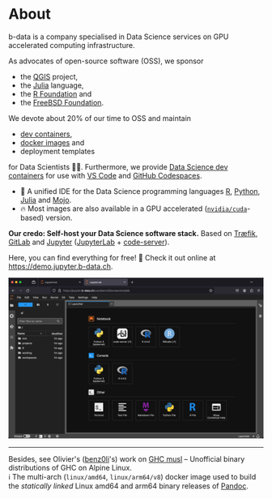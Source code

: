 # About

b-data is a company specialised in Data Science services on GPU accelerated
computing infrastructure.  

As advocates of open-source software (OSS), we sponsor

* the [QGIS](https://qgis.org/en/site/about/sustaining_members.html) project,
* the [Julia](https://github.com/sponsors/julialang) language,
* the [R Foundation](https://www.r-project.org/foundation/) and
* the [FreeBSD Foundation](https://www.freebsdfoundation.org/).

We devote about 20% of our time to OSS and maintain

* [dev containers](https://containers.dev),
* [docker images](https://docs.docker.com/guides/docker-concepts/the-basics/what-is-an-image/)
  and
* deployment templates

for Data Scientists 🧑‍💻. Furthermore, we provide [Data Science dev containers](https://github.com/b-data/data-science-devcontainers)
for use with
[VS Code](https://code.visualstudio.com/docs/devcontainers/containers) and
[GitHub Codespaces](https://docs.github.com/en/codespaces/developing-in-a-codespace/creating-a-codespace-for-a-repository?tool=webui#creating-a-codespace-for-a-repository).  

* 🎯 A unified IDE for the Data Science programming languages
  [R](https://www.r-project.org), [Python](https://www.python.org),
  [Julia](https://julialang.org) and [Mojo](https://www.modular.com/max/mojo).
* 🔥 Most images are also available in a GPU accelerated
([`nvidia/cuda`](https://hub.docker.com/r/nvidia/cuda)-based) version.

**Our credo: Self-host your Data Science software stack.** Based on
[Træfik](https://github.com/b-data/docker-deployment-traefik),
[GitLab](https://github.com/b-data/docker-deployment-gitlab-ce) and
[Jupyter](https://github.com/b-data/docker-deployment-jupyter)
([JupyterLab](https://jupyter.org) +
[code-server](https://github.com/coder/code-server)).

Here, you can find everything for free! 🔬 Check it out online at
<https://demo.jupyter.b-data.ch>.

![Screenshot](https://raw.githubusercontent.com/b-data/jupyterlab-r-docker-stack/main/assets/screenshot.png)

---

Besides, see Olivier's ([benz0li](https://github.com/benz0li)'s) work on
[GHC musl](https://github.com/benz0li/ghc-musl) – Unofficial binary
distributions of GHC on Alpine Linux.  
ℹ️ The multi-arch (`linux/amd64`, `linux/arm64/v8`) docker image used to build
the *statically linked* Linux amd64 and arm64 binary releases of
[Pandoc](https://github.com/jgm/pandoc).

